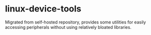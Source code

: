 # linux-device-tools
Migrated from self-hosted repository, provides some utilities for easily accessing peripherals without using relatively bloated libraries.
